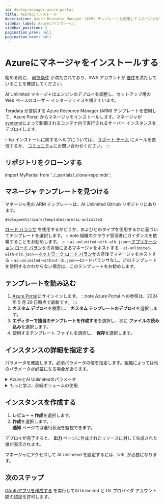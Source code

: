 ```yaml
---
id: deploy-manager-azure-portal
title: Azureにインストール
description: Azure Resource Manager (ARM) テンプレートを使用してマネージャをデプロイする方法を学習します。
sidebar_label: Azureにインストール
sidebar_position: 2
pagination_prev: null
pagination_next: null
---
```


# Azureにマネージャをインストールする

始める前に、 [前提条件](./index.md#prerequisites) が満たされており、AWS アカウントが [要件](../resources/azure-requirements.md)を満たしていることを確認してください。

AI Unlimited マネージャはエンジンのデプロイを調整し、セットアップ用の Web ベースのユーザー インターフェイスを備えています。

Teradata が提供する Azure Resource Manager (ARM) テンプレートを使用して、Azure Portal からマネージャをインストールします。マネージャが [systemd](../glossary.md#systemd)によって制御されるコンテナ内で実行されるサーバー インスタンスをデプロイします。

:::tip
インストールに関するヘルプについては、 <a href="mailto:aiunlimited.support@Teradata.com">サポート チーム</a> にメールを送信するか、 [コミュニティ](https://support.teradata.com/community?id=community_forum&sys_id=b0aba91597c329d0e6d2bd8c1253affa)にお問い合わせください。
:::


## リポジトリをクローンする

import MyPartial from '../_partials/_clone-repo.mdx';

<MyPartial />


## マネージャ テンプレートを見つける

マネージャ用の ARM テンプレートは、AI Unlimited GitHub リポジトリにあります。

`deployments/azure/templates/arm/ai-unlimited`

[ロード バランサ](../glossary.md#load-balancer) を使用するかどうか、およびどのタイプを使用するかに基づいてテンプレートを選択します。
:::note
組織のクラウド管理者にガイダンスを依頼することをお勧めします。
:::
    - `ai-unlimited-with-alb.json`&mdash;[アプリケーション ロード バランサ](../glossary.md#application-load-balancer)の背後にあるマネージャをホストする
    - `ai-unlimited-with-nlb.json`&mdash;[ネットワーク ロード バランサ](../glossary.md#network-load-balancer)の背後でマネージャをホストする
    - `ai-unlimited-without-lb.json`&mdash;ロードバランサなし。どのテンプレートを使用するかわからない場合は、このテンプレートをお勧めします。


## テンプレートを読み込む

1. [Azure Portal](https://portal.azure.com)にサインインします。 
   :::note
   Azure Portal への参照は、2024 年 5 月 29 日時点で最新です。
   ::: 
2. **カスタム デプロイ**を検索し、 **カスタム テンプレートのデプロイ**を選択します。
3. **エディターで独自のテンプレートを作成する**を選択し、次に **ファイルの読み込み**を選択します。
4. 使用するテンプレート ファイルを選択し、 **保存**を選択します。

<a id="azure-parms"></a>


## インスタンスの詳細を指定する

パラメータを確認します。必須パラメータの値を指定します。組織によっては他のパラメータが必要になる場合があります。

<details>
<summary>AzureとAI Unlimitedのパラメータ</summary>

| パラメータ | 説明 | 注意事項 |
|---------|-------------|-----------|
| Subscription | AI Unlimited のデプロイに使用する Azure サブスクリプション。| 必須<br/>デフォルト: NA <br/>これは従量課金制アカウントである必要があります。  |
| Region | AI Unlimited をデプロイするリージョン。| 必須<br/>デフォルト: NA<br/>作業場所に最も近い Azure リージョンと、AI Unlimited で使用するデータ リソースを選択します。 |
| Resource Group Name | 関連する AI Unlimited リソースをグループ化するコンテナの名前。| 必須<br/>デフォルト: ai-unlimited-workspace |
| AI Unlimited Name| AI Unlimited に与えられた固有の名前。| 必須<br/>デフォルト: NA | 
| Public Key | SSH 経由で VM に接続するために使用できる公開 SSH キー。| 必須<br/>デフォルト: NA<br/>この値は「ssh-rsa」で始まる必要があります。 |
| OS Version  | 現在のサブスクリプションで利用可能なオペレーティング システムのバージョン。 | オプション  デフォルト<br/>デフォルト: Ubuntu-2004 |
| Instance Type | AI Unlimited に使用するインスタンス タイプ。 | オプション<br/>デフォルト: STANDARD_D2_V3<br/>コストを節約するには、デフォルトのインスタンス タイプを使用することをお勧めします。デフォルトのインスタンス タイプは、2 つの vCPU と 8.0 GiB のメモリを備えた標準の Dv3 シリーズです。|
| Network | AI Unlimited インスタンスをデプロイするネットワークの名前。| <br/>オプション<br/>デフォルト: NA | 
| Subnet | AI Unlimited インスタンスをデプロイするサブネットワーク。 | 必須<br/>デフォルト: NA<br/>サブネットは、選択した可用性ゾーンに存在する必要があります。 |
| Security Group | インスタンスへの受信トラフィックと送信トラフィックを制御する仮想ファイアウォール。 | オプション<br/>デフォルト: AiUnlimitedSecurityGroup<br/>セキュリティ グループは、インスタンスへのアクセスを許可するプロトコル、ポート、IP アドレスまたは CIDR ブロックを指定する一連のルールとして実装されます。カスタム セキュリティ グループ イングレス ルールを作成しない限り、受信トラフィックを許可するには、アクセス CIDR またはセキュリティ グループの少なくとも 1 つを定義します。 |
| Access CIDR | インスタンスへのアクセスが許可される CIDR IP アドレスの範囲。 | オプション<br/>デフォルト: 0.0.0.0/0<br/>この値は信頼できる IP 範囲に設定することをお勧めします。カスタム セキュリティ グループ イングレス ルールを作成しない限り、受信トラフィックを許可するには、アクセス CIDR またはセキュリティ グループの少なくとも 1 つを定義します。 |
| AI Unlimited HTTP Port | AI Unlimited UI にアクセスするためのポート。| デフォルトで必須<br/>デフォルト: 3000 |
| AI Unlimited GRPC Port | AI Unlimited API にアクセスするためのポート。 | デフォルトで必須<br/>デフォルト: 3282 | 
| Source App Sec Groups | AI Unlimited インスタンスに接続する権限を持つソース アプリケーション セキュリティ グループ (ASG)。ASG を使用すると、特定のネットワーク セキュリティ ポリシーに基づいて仮想マシン (VM) を整理できます。これらのセキュリティ ポリシーによって、仮想マシンで許可されるトラフィックと許可されないトラフィックが決まります。 |オプション<br/>デフォルト: NA<br/> ネットワーク インターフェイスと同じリージョン内のアプリケーション セキュリティ グループを選択します。 |
| Destination App Sec Groups | AI Unlimited インスタンスに接続する権限を持つ宛先アプリケーション セキュリティ グループ。 | オプション<br/>デフォルト: NA<br/>ネットワーク インターフェイスと同じリージョン内のアプリケーション セキュリティ グループを選択します。 |
| Role Definition ID | AI Unlimited で使用するロールの ID。| 必須<br/>デフォルト: NA<br/>Azure CLI コマンド Get-AzRoleDefinition を使用して、ロール定義 ID を取得します。 |
| Allow Public SSH | Azure 内の VM に接続するためにセキュア シェル (SSH) キーを使用できるかどうかを指定します。|  オプション<br/>デフォルト: true |
| Use Key Vault | デプロイ中にセキュリティで保護されたパスワードを取得するために Key Vault を使用するかどうかを指定します。 | オプション<br/>デフォルト: New |
| Use Persistent Volume | データの保存に新しい永続ボリュームを使用するか、既存の永続ボリュームを使用するかを指定します。パラメータ セクションの下の「*詳細: 永続ボリュームの使用*」を参照してください。 | オプション、デフォルトあり<br/>デフォルト: 新規 <br/>サポートされているオプション: 使用ケースに応じて、新規または既存。 |
| Persistent Volume Size | インスタンスに接続できる永続ボリュームのサイズ（GB 単位）。 | オプション<br/>デフォルト: 100 |
| Existing Persistent Volume | <br/>インスタンスに接続できる既存の永続ボリュームの ID。| UsePersistentVolume が Existing に設定されている場合は必須です。<br/>デフォルト: なし<br/>永続ボリュームは、AI Unlimited インスタンスと同じアベイラビリティーゾーンに存在する必要があります。 |
| AI Unlimited Version | デプロイする AI Unlimited のバージョン。 | デフォルトで必須<br/>デフォルト: latest<br/>値はコンテナのバージョン タグです。 |
|Use NLB| インスタンスにネットワーク ロード バランサを使用してアクセスするかどうかを指定します。|デフォルトで必須<br/>デフォルト: false|
| Tags | すばやく識別できるようにリソースに割り当てられるキーと値のペア。| オプション<br/>デフォルト:NA |   

</details>

<details>

<summary>もっと学ぶ.: 永続ボリュームの使用</summary>

マネージャ インスタンスはコンテナ内で実行され、その構成データをインスタンスのルート ボリューム内のデータベースに保存します。このデータは、インスタンスをシャットダウン、再起動、またはスナップショットを作成して再起動しても保持されます。 

永続ボリュームは、コンテナ化されたアプリケーションのデータを、それが実行されるコンテナ、ポッド、またはノードの有効期間を超えて保存します。 

**永続ボリュームなし**

コンテナ、ポッド、またはノードがクラッシュまたは終了すると、マネージャの構成データが失われます。新しいマネージャ インスタンスをデプロイすることはできますが、失われたインスタンスと同じ状態にすることはできません。

**永続ボリュームの場合**

コンテナ、ポッド、またはノードがクラッシュまたは終了し、マネージャの構成データが永続ボリュームに保存されている場合は、失われたものと同じ構成を持つ新しいマネージャ インスタンスをデプロイできます。

**例**

1. マネージャをデプロイし、「Use Persistent Volume」パラメータを **New** に設定します。
2. スタックを作成したら、**出力** ページで `volume-id` をメモします。
3. AI Unlimited を使用します。
4. マネージャ インスタンスが失われた場合は、マネージャを再度デプロイし、次のパラメーターを含めます。
   - `永続ボリュームを使用する`: **New**
   - `既存の永続ボリューム`: 手順 2 でメモした値
   
新しいマネージャ インスタンスは、失われたものと同じ構成を持ちます。

</details>


## インスタンスを作成する

1. **レビュー + 作成**を選択します。
2. **作成**を選択します。.<br />
**通知** ページでは進行状況を監視できます。

デプロイが完了すると、 **出力** ページに作成されたリソースに対して生成された値が表示されます。

マネージャにアクセスして AI Unlimited を設定するには、URL が必要になります。


## 次のステップ

[OAuthアプリを作成する](../resources/create-oauth-app.md) を実行してAI Unlimited と Git プロバイダ アカウント間の認証を許可します。
